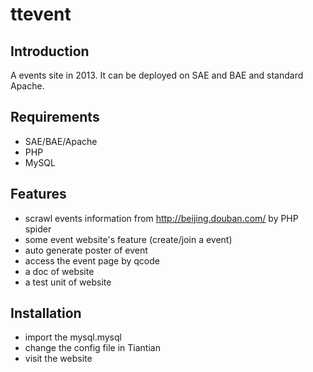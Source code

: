 ttevent
=======

## Introduction 

A events site in 2013. It can be deployed on SAE and BAE and standard Apache.

## Requirements

- SAE/BAE/Apache
- PHP
- MySQL

## Features

- scrawl events information from http://beijing.douban.com/ by PHP spider
- some event website's feature (create/join a event)
- auto generate poster of event
- access the event page by qcode
- a doc of website
- a test unit of website

## Installation

- import the mysql.mysql
- change the config file in Tiantian
- visit the website
